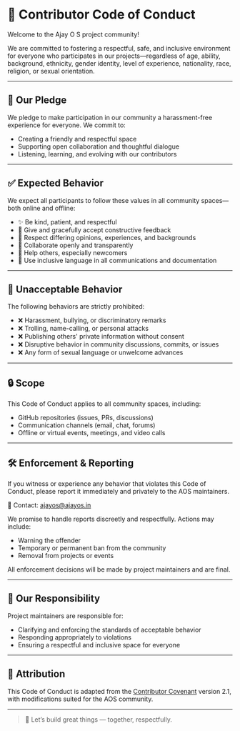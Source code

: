 # 📜 Contributor Code of Conduct

Welcome to the Ajay O S project community!

We are committed to fostering a respectful, safe, and inclusive environment for everyone who participates in our projects—regardless of age, ability, background, ethnicity, gender identity, level of experience, nationality, race, religion, or sexual orientation.

---

## 🤝 Our Pledge

We pledge to make participation in our community a harassment-free experience for everyone. We commit to:

- Creating a friendly and respectful space
- Supporting open collaboration and thoughtful dialogue
- Listening, learning, and evolving with our contributors

---

## ✅ Expected Behavior

We expect all participants to follow these values in all community spaces—both online and offline:

- ✨ Be kind, patient, and respectful
- 💬 Give and gracefully accept constructive feedback
- 🤝 Respect differing opinions, experiences, and backgrounds
- 🔄 Collaborate openly and transparently
- 🙌 Help others, especially newcomers
- 🧠 Use inclusive language in all communications and documentation

---

## 🚫 Unacceptable Behavior

The following behaviors are strictly prohibited:

- ❌ Harassment, bullying, or discriminatory remarks
- ❌ Trolling, name-calling, or personal attacks
- ❌ Publishing others' private information without consent
- ❌ Disruptive behavior in community discussions, commits, or issues
- ❌ Any form of sexual language or unwelcome advances

---

## 🔒 Scope

This Code of Conduct applies to all community spaces, including:

- GitHub repositories (issues, PRs, discussions)
- Communication channels (email, chat, forums)
- Offline or virtual events, meetings, and video calls

---

## 🛠 Enforcement & Reporting

If you witness or experience any behavior that violates this Code of Conduct, please report it immediately and privately to the AOS maintainers.

📧 Contact: [ajayos@ajayos.in](mailto:ajayos@ajayos.in)

We promise to handle reports discreetly and respectfully. Actions may include:

- Warning the offender
- Temporary or permanent ban from the community
- Removal from projects or events

All enforcement decisions will be made by project maintainers and are final.

---

## 🙌 Our Responsibility

Project maintainers are responsible for:

- Clarifying and enforcing the standards of acceptable behavior
- Responding appropriately to violations
- Ensuring a respectful and inclusive space for everyone

---

## 🤗 Attribution

This Code of Conduct is adapted from the [Contributor Covenant](https://www.contributor-covenant.org/) version 2.1, with modifications suited for the AOS community.

---

> 🚀 Let’s build great things — together, respectfully.
